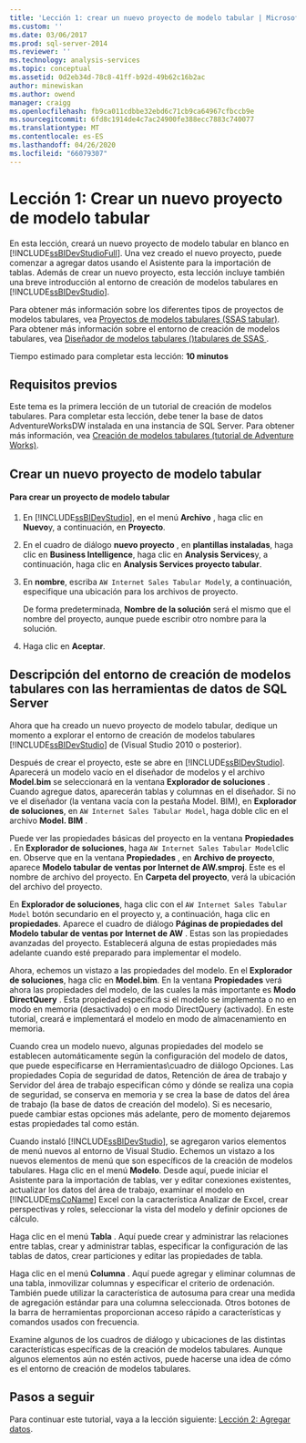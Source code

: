 ```yaml
---
title: 'Lección 1: crear un nuevo proyecto de modelo tabular | Microsoft Docs'
ms.custom: ''
ms.date: 03/06/2017
ms.prod: sql-server-2014
ms.reviewer: ''
ms.technology: analysis-services
ms.topic: conceptual
ms.assetid: 0d2eb34d-78c8-41ff-b92d-49b62c16b2ac
author: minewiskan
ms.author: owend
manager: craigg
ms.openlocfilehash: fb9ca011cdbbe32ebd6c71cb9ca64967cfbccb9e
ms.sourcegitcommit: 6fd8c1914de4c7ac24900fe388ecc7883c740077
ms.translationtype: MT
ms.contentlocale: es-ES
ms.lasthandoff: 04/26/2020
ms.locfileid: "66079307"
---
```

# <a name="lesson-1-create-a-new-tabular-model-project"></a>Lección 1: Crear un nuevo proyecto de modelo tabular
  En esta lección, creará un nuevo proyecto de modelo tabular en blanco en [!INCLUDE[ssBIDevStudioFull](../includes/ssbidevstudiofull-md.md)]. Una vez creado el nuevo proyecto, puede comenzar a agregar datos usando el Asistente para la importación de tablas. Además de crear un nuevo proyecto, esta lección incluye también una breve introducción al entorno de creación de modelos tabulares en [!INCLUDE[ssBIDevStudio](../includes/ssbidevstudio-md.md)].  
  
 Para obtener más información sobre los diferentes tipos de proyectos de modelos tabulares, vea [Proyectos de modelos tabulares &#40;SSAS tabular&#41;](tabular-models/tabular-model-projects-ssas-tabular.md). Para obtener más información sobre el entorno de creación de modelos tabulares, vea [Diseñador de modelos tabulares &#40;&#41;tabulares de SSAS ](tabular-model-designer-ssas-tabular.md).  
  
 Tiempo estimado para completar esta lección: **10 minutos**  
  
## <a name="prerequisites"></a>Requisitos previos  
 Este tema es la primera lección de un tutorial de creación de modelos tabulares. Para completar esta lección, debe tener la base de datos AdventureWorksDW instalada en una instancia de SQL Server. Para obtener más información, vea [Creación de modelos tabulares &#40;tutorial de Adventure Works&#41;](tabular-modeling-adventure-works-tutorial.md).  
  
## <a name="create-a-new-tabular-model-project"></a>Crear un nuevo proyecto de modelo tabular  
  
#### <a name="to-create-a-new-tabular-model-project"></a>Para crear un proyecto de modelo tabular  
  
1.  En [!INCLUDE[ssBIDevStudio](../includes/ssbidevstudio-md.md)], en el menú **Archivo** , haga clic en **Nuevo**y, a continuación, en **Proyecto**.  
  
2.  En el cuadro de diálogo **nuevo proyecto** , en **plantillas instaladas**, haga clic en **Business Intelligence**, haga clic en **Analysis Services**y, a continuación, haga clic en **Analysis Services proyecto tabular**.  
  
3.  En **nombre**, escriba `AW Internet Sales Tabular Model`y, a continuación, especifique una ubicación para los archivos de proyecto.  
  
     De forma predeterminada, **Nombre de la solución** será el mismo que el nombre del proyecto, aunque puede escribir otro nombre para la solución.  
  
4.  Haga clic en **Aceptar**.  
  
## <a name="understanding-the-sql-server-data-tools-tabular-model-authoring-environment"></a>Descripción del entorno de creación de modelos tabulares con las herramientas de datos de SQL Server  
 Ahora que ha creado un nuevo proyecto de modelo tabular, dedique un momento a explorar el entorno de creación de modelos tabulares [!INCLUDE[ssBIDevStudio](../includes/ssbidevstudio-md.md)] de (Visual Studio 2010 o posterior).  
  
 Después de crear el proyecto, este se abre en [!INCLUDE[ssBIDevStudio](../includes/ssbidevstudio-md.md)]. Aparecerá un modelo vacío en el diseñador de modelos y el archivo **Model.bim** se seleccionará en la ventana **Explorador de soluciones** . Cuando agregue datos, aparecerán tablas y columnas en el diseñador. Si no ve el diseñador (la ventana vacía con la pestaña Model. BIM), en **Explorador de soluciones**, en `AW Internet Sales Tabular Model`, haga doble clic en el archivo **Model. BIM** .  
  
 Puede ver las propiedades básicas del proyecto en la ventana **Propiedades** . En **Explorador de soluciones**, haga `AW Internet Sales Tabular Model`clic en. Observe que en la ventana **Propiedades** , en **Archivo de proyecto**, aparece **Modelo tabular de ventas por Internet de AW.smproj**. Este es el nombre de archivo del proyecto. En **Carpeta del proyecto**, verá la ubicación del archivo del proyecto.  
  
 En **Explorador de soluciones**, haga clic con el `AW Internet Sales Tabular Model` botón secundario en el proyecto y, a continuación, haga clic en **propiedades**. Aparece el cuadro de diálogo **Páginas de propiedades del Modelo tabular de ventas por Internet de AW** . Estas son las propiedades avanzadas del proyecto. Establecerá alguna de estas propiedades más adelante cuando esté preparado para implementar el modelo.  
  
 Ahora, echemos un vistazo a las propiedades del modelo. En el **Explorador de soluciones**, haga clic en **Model.bim**. En la ventana **Propiedades** verá ahora las propiedades del modelo, de las cuales la más importante es **Modo DirectQuery** . Esta propiedad especifica si el modelo se implementa o no en modo en memoria (desactivado) o en modo DirectQuery (activado). En este tutorial, creará e implementará el modelo en modo de almacenamiento en memoria.  
  
 Cuando crea un modelo nuevo, algunas propiedades del modelo se establecen automáticamente según la configuración del modelo de datos, que puede especificarse en Herramientas\cuadro de diálogo Opciones. Las propiedades Copia de seguridad de datos, Retención de área de trabajo y Servidor del área de trabajo especifican cómo y dónde se realiza una copia de seguridad, se conserva en memoria y se crea la base de datos del área de trabajo (la base de datos de creación del modelo). Si es necesario, puede cambiar estas opciones más adelante, pero de momento dejaremos estas propiedades tal como están.  
  
 Cuando instaló [!INCLUDE[ssBIDevStudio](../includes/ssbidevstudio-md.md)], se agregaron varios elementos de menú nuevos al entorno de Visual Studio. Echemos un vistazo a los nuevos elementos de menú que son específicos de la creación de modelos tabulares. Haga clic en el menú **Modelo**. Desde aquí, puede iniciar el Asistente para la importación de tablas, ver y editar conexiones existentes, actualizar los datos del área de trabajo, examinar el modelo en [!INCLUDE[msCoName](../includes/msconame-md.md)] Excel con la característica Analizar de Excel, crear perspectivas y roles, seleccionar la vista del modelo y definir opciones de cálculo.  
  
 Haga clic en el menú **Tabla** . Aquí puede crear y administrar las relaciones entre tablas, crear y administrar tablas, especificar la configuración de las tablas de datos, crear particiones y editar las propiedades de tabla.  
  
 Haga clic en el menú **Columna** . Aquí puede agregar y eliminar columnas de una tabla, inmovilizar columnas y especificar el criterio de ordenación. También puede utilizar la característica de autosuma para crear una medida de agregación estándar para una columna seleccionada. Otros botones de la barra de herramientas proporcionan acceso rápido a características y comandos usados con frecuencia.  
  
 Examine algunos de los cuadros de diálogo y ubicaciones de las distintas características específicas de la creación de modelos tabulares. Aunque algunos elementos aún no estén activos, puede hacerse una idea de cómo es el entorno de creación de modelos tabulares.  
  
## <a name="next-steps"></a>Pasos a seguir  
 Para continuar este tutorial, vaya a la lección siguiente: [Lección 2: Agregar datos](lesson-2-add-data.md).  
  
  
